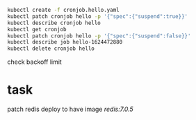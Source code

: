 ```sh
kubectl create -f cronjob.hello.yaml
kubectl patch cronjob hello -p '{"spec":{"suspend":true}}'
kubectl describe cronjob hello
kubectl get cronjob
kubectl patch cronjob hello -p '{"spec":{"suspend":false}}'
kubectl describe job hello-1624472880 
kubectl delete cronjob hello
```

check backoff limit

# task

patch redis deploy to have image *redis:7.0.5*
